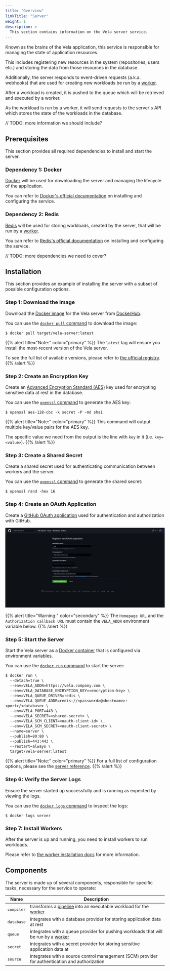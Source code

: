 ```yaml
---
title: "Overview"
linkTitle: "Server"
weight: 1
description: >
  This section contains information on the Vela server service.
---
```


Known as the brains of the Vela application, this service is responsible for managing the state of application resources.

This includes registering new resources in the system (repositories, users etc.) and storing the data from those resources in the database.

Additionally, the server responds to event-driven requests (a.k.a. webhooks) that are used for creating new workloads be run by a [worker](/docs/administration/worker/).

After a workload is created, it is pushed to the queue which will be retrieved and executed by a worker.

As the workload is run by a worker, it will send requests to the server's API which stores the state of the workloads in the database.

// TODO: more information we should include?

## Prerequisites

This section provides all required dependencies to install and start the server.

### Dependency 1: Docker

[Docker](https://docker.com/) will be used for downloading the server and managing the lifecycle of the application.

You can refer to [Docker's official documentation](https://docs.docker.com/get-docker/) on installing and configuring the service.

### Dependency 2: Redis

[Redis](https://redis.io/) will be used for storing workloads, created by the server, that will be run by a [worker](/docs/administration/worker/).

You can refer to [Redis's official documentation](https://redis.io/topics/quickstart/) on installing and configuring the service.

// TODO: more dependencies we need to cover?

## Installation

This section provides an example of installing the server with a subset of possible configuration options.

### Step 1: Download the Image

Download the [Docker image](https://docs.docker.com/get-started/overview/#images) for the Vela server from [DockerHub](https://hub.docker.com/).

You can use the [`docker pull` command](https://docs.docker.com/engine/reference/commandline/pull/) to download the image:

```shell
$ docker pull target/vela-server:latest
```

{{% alert title="Note:" color="primary" %}}
The `latest` tag will ensure you install the most-recent version of the Vela server.

To see the full list of available versions, please refer to [the official registry](https://hub.docker.com/r/target/vela-server). 
{{% /alert %}}

### Step 2: Create an Encryption Key

Create an [Advanced Encryption Standard (AES)](https://en.wikipedia.org/wiki/Advanced_Encryption_Standard) key used for encrypting sensitive data at rest in the database.

You can use the [`openssl` command](https://www.openssl.org/) to generate the AES key:

```shell
$ openssl aes-128-cbc -k secret -P -md sha1
```

{{% alert title="Note:" color="primary" %}}
This command will output multiple key/value pairs for the AES key.

The specific value we need from the output is the line with `key` in it (i.e. `key=<value>`).
{{% /alert %}}

### Step 3: Create a Shared Secret

Create a shared secret used for authenticating communication between workers and the server.

You can use the [`openssl` command](https://www.openssl.org/) to generate the shared secret:

```shell
$ openssl rand -hex 16
```

### Step 4: Create an OAuth Application

Create a [GitHub OAuth application](https://docs.github.com/developers/apps/building-oauth-apps/creating-an-oauth-app) used for authentication and authorization with GitHub.

![OAuth Application](oauth.png)

{{% alert title="Warning:" color="secondary" %}}
The `Homepage URL` and the `Authorization callback URL` must contain the `VELA_ADDR` environment variable below.
{{% /alert %}}

### Step 5: Start the Server

Start the Vela server as a [Docker container](https://docs.docker.com/get-started/overview/#containers) that is configured via environment variables.

You can use the [`docker run` command](https://docs.docker.com/engine/reference/commandline/run/) to start the server:

```shell
$ docker run \
  --detach=true \
  --env=VELA_ADDR=https://vela.company.com \
  --env=VELA_DATABASE_ENCRYPTION_KEY=<encryption-key> \
  --env=VELA_QUEUE_DRIVER=redis \
  --env=VELA_QUEUE_ADDR=redis://<password>@<hostname>:<port>/<database> \
  --env=VELA_PORT=443 \
  --env=VELA_SECRET=<shared-secret> \
  --env=VELA_SCM_CLIENT=<oauth-client-id> \
  --env=VELA_SCM_SECRET=<oauth-client-secret> \
  --name=server \
  --publish=80:80 \
  --publish=443:443 \
  --restart=always \
  target/vela-server:latest
```

{{% alert title="Note:" color="primary" %}}
For a full list of configuration options, please see the [server reference](/docs/administration/server/reference/).
{{% /alert %}}

### Step 6: Verify the Server Logs

Ensure the server started up successfully and is running as expected by viewing the logs.

You can use the [`docker logs` command](https://docs.docker.com/engine/reference/commandline/logs/) to inspect the logs:

```shell
$ docker logs server
```

### Step 7: Install Workers

After the server is up and running, you need to install workers to run workloads.

Please refer to [the worker installation docs](/docs/administration/worker/) for more information.

## Components

The server is made up of several components, responsible for specific tasks, necessary for the service to operate:

| Name       | Description                                                                                                         |
| ---------- | ------------------------------------------------------------------------------------------------------------------- |
| `compiler` | transforms a [pipeline](/docs/tour/) into an executable workload for the [worker](/docs/administration/worker/)     |
| `database` | integrates with a database provider for storing application data at rest                                            |
| `queue`    | integrates with a queue provider for pushing workloads that will be run by a [worker](/docs/administration/worker/) |
| `secret`   | integrates with a secret provider for storing sensitive application data at                                         |
| `source`   | integrates with a source control management (SCM) provider for authentication and authorization                     |
